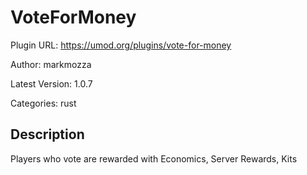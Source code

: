 # VoteForMoney

Plugin URL: https://umod.org/plugins/vote-for-money

Author: markmozza

Latest Version: 1.0.7

Categories: rust

## Description

Players who vote are rewarded with Economics, Server Rewards, Kits
